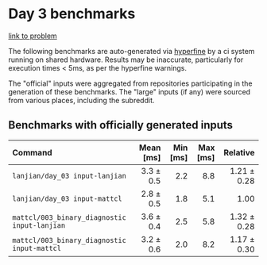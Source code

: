 # Day 3 benchmarks

[link to problem](http://adventofcode.com/2021/day/3)

The following benchmarks are auto-generated via [hyperfine](https://github.com/sharkdp/hyperfine) by a ci system running on shared hardware. Results may be inaccurate, particularly for execution times < 5ms, as per the hyperfine warnings.

The "official" inputs were aggregated from repositories participating in the generation of these benchmarks. The "large" inputs (if any) were sourced from various places, including the subreddit.

## Benchmarks with officially generated inputs
| Command | Mean [ms] | Min [ms] | Max [ms] | Relative |
|:---|---:|---:|---:|---:|
| `lanjian/day_03 input-lanjian` | 3.3 ± 0.5 | 2.2 | 8.8 | 1.21 ± 0.28 |
| `lanjian/day_03 input-mattcl` | 2.8 ± 0.5 | 1.8 | 5.1 | 1.00 |
| `mattcl/003_binary_diagnostic input-lanjian` | 3.6 ± 0.4 | 2.5 | 5.8 | 1.32 ± 0.28 |
| `mattcl/003_binary_diagnostic input-mattcl` | 3.2 ± 0.6 | 2.0 | 8.2 | 1.17 ± 0.30 |
